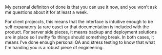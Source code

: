 <!--
title: What's your definition of done?
created: 21 March 2013 - 8:22 am
updated: 21 March 2013 - 8:58 am
publish: 26 March 2013
slug: defining-done
tags: coding, writing
-->

My personal definiton of done is that you can use it now, and you won't ask me
questions about it for at least a week.

For client projeccts, this means that the interface is intuitive enough to be
self expanatory (a rare case) or that documentation is included with the
product. For server side pieces, it means backup and deployment solutions
are in place so I swifty fix things should something break. In both cases, it
means I've done enough personal QA and stress testing to know that what I'm
handing you is a robust piece of engineering.


